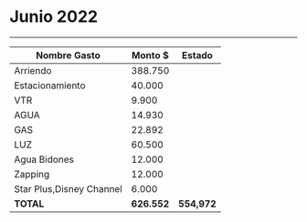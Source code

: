 # Junio 2022
----

| Nombre Gasto  | Monto $  | Estado |
|---|---|--|
|   Arriendo |  388.750  |   | 
|   Estacionamiento | 40.000   |   | 
|   VTR  |    9.900  |  | 
|   AGUA | 14.930 |   | 
|   GAS | 22.892  |  | 
|   LUZ | 60.500 |    |  
|   Agua Bidones | 12.000 |    |  
|   Zapping | 12.000 |      |
|   Star Plus,Disney Channel | 6.000 |      |
 **TOTAL** |  **626.552** | **554,972**